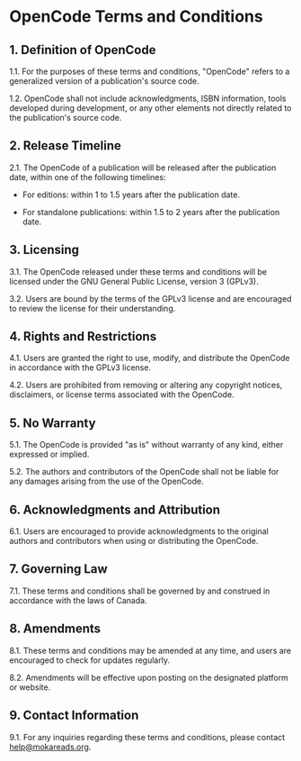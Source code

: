 # OpenCode Terms and Conditions

## 1. Definition of OpenCode

1.1. For the purposes of these terms and conditions, "OpenCode" refers to a generalized version of a publication's source code.

1.2. OpenCode shall not include acknowledgments, ISBN information, tools developed during development, or any other elements not directly related to the publication's source code.

## 2. Release Timeline

2.1. The OpenCode of a publication will be released after the publication date, within one of the following timelines:

   - For editions: within 1 to 1.5 years after the publication date.
   
   - For standalone publications: within 1.5 to 2 years after the publication date.

## 3. Licensing

3.1. The OpenCode released under these terms and conditions will be licensed under the GNU General Public License, version 3 (GPLv3).

3.2. Users are bound by the terms of the GPLv3 license and are encouraged to review the license for their understanding.

## 4. Rights and Restrictions

4.1. Users are granted the right to use, modify, and distribute the OpenCode in accordance with the GPLv3 license.

4.2. Users are prohibited from removing or altering any copyright notices, disclaimers, or license terms associated with the OpenCode.

## 5. No Warranty

5.1. The OpenCode is provided "as is" without warranty of any kind, either expressed or implied.

5.2. The authors and contributors of the OpenCode shall not be liable for any damages arising from the use of the OpenCode.

## 6. Acknowledgments and Attribution

6.1. Users are encouraged to provide acknowledgments to the original authors and contributors when using or distributing the OpenCode.

## 7. Governing Law

7.1. These terms and conditions shall be governed by and construed in accordance with the laws of Canada.

## 8. Amendments

8.1. These terms and conditions may be amended at any time, and users are encouraged to check for updates regularly.

8.2. Amendments will be effective upon posting on the designated platform or website.

## 9. Contact Information

9.1. For any inquiries regarding these terms and conditions, please contact help@mokareads.org.
